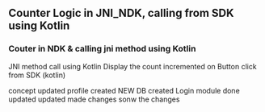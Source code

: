 ## Counter Logic in JNI_NDK, calling from SDK using Kotlin

### Couter in NDK & calling jni method using Kotlin 
JNI method call using Kotlin
Display the count incremented on Button click from SDK (kotlin)

 concept updated
profile created
NEW DB created
Login module done
updated
updated
made changes
sonw the changes
